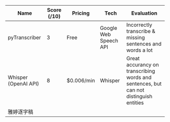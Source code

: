 | Name | Score (/10) | Pricing | Tech | Evaluation | 
| ----- | ---- | ---- | ------ | ---------- | 
| pyTranscriber | 3 | Free | Google Web Speech API | Incorrectly transcribe & missing sentences and words a lot | 
| Whisper (OpenAI API) | 8 | $0.006/min | Whisper | Great accurancy on transcribing words and sentences, but can not distinguish entities | 
| 雅婷逐字稿 | | | | 